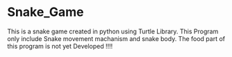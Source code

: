 # Snake_Game
This is a snake game created in python using Turtle Library. This Program only include Snake movement machanism and snake body. The food part of this program is not yet Developed !!!!
